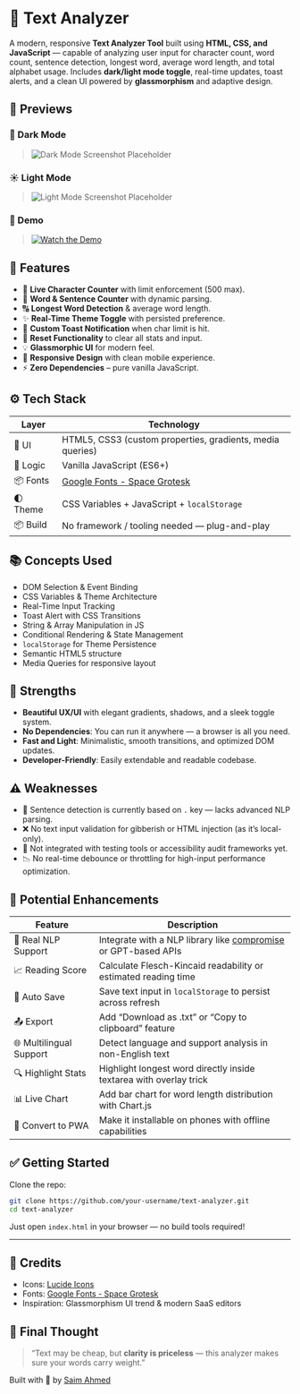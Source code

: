 # 🧠 Text Analyzer

A modern, responsive **Text Analyzer Tool** built using **HTML, CSS, and JavaScript** — capable of analyzing user input for character count, word count, sentence detection, longest word, average word length, and total alphabet usage. Includes **dark/light mode toggle**, real-time updates, toast alerts, and a clean UI powered by **glassmorphism** and adaptive design.


## 📸 Previews

### 🌙 Dark Mode

> ![Dark Mode Screenshot Placeholder](./dark-mode-preview.png)

### ☀️ Light Mode

> ![Light Mode Screenshot Placeholder](./light-mode-preview.png)


### 🎥 Demo

> [![Watch the Demo](./video-placeholder.png)](https://your-video-link.com)


## 📖 Features

- 🧮 **Live Character Counter** with limit enforcement (500 max).
- 📝 **Word & Sentence Counter** with dynamic parsing.
- 🔠 **Longest Word Detection** & average word length.
- ✨ **Real-Time Theme Toggle** with persisted preference.
- 🔔 **Custom Toast Notification** when char limit is hit.
- 🧹 **Reset Functionality** to clear all stats and input.
- 💡 **Glassmorphic UI** for modern feel.
- 📱 **Responsive Design** with clean mobile experience.
- ⚡ **Zero Dependencies** – pure vanilla JavaScript.


## ⚙️ Tech Stack

| Layer        | Technology |
|--------------|------------|
| 🎨 UI        | HTML5, CSS3 (custom properties, gradients, media queries) |
| 🧠 Logic     | Vanilla JavaScript (ES6+) |
| 📦 Fonts     | [Google Fonts - Space Grotesk](https://fonts.google.com/specimen/Space+Grotesk) |
| 🌓 Theme     | CSS Variables + JavaScript + `localStorage` |
| 📦 Build     | No framework / tooling needed — plug-and-play |


## 📚 Concepts Used

- DOM Selection & Event Binding
- CSS Variables & Theme Architecture
- Real-Time Input Tracking
- Toast Alert with CSS Transitions
- String & Array Manipulation in JS
- Conditional Rendering & State Management
- `localStorage` for Theme Persistence
- Semantic HTML5 structure
- Media Queries for responsive layout


## 💪 Strengths

- **Beautiful UX/UI** with elegant gradients, shadows, and a sleek toggle system.
- **No Dependencies**: You can run it anywhere — a browser is all you need.
- **Fast and Light**: Minimalistic, smooth transitions, and optimized DOM updates.
- **Developer-Friendly**: Easily extendable and readable codebase.


## ⚠️ Weaknesses

- 🚫 Sentence detection is currently based on `.` key — lacks advanced NLP parsing.
- ❌ No text input validation for gibberish or HTML injection (as it’s local-only).
- 🧪 Not integrated with testing tools or accessibility audit frameworks yet.
- 📉 No real-time debounce or throttling for high-input performance optimization.


## 🚀 Potential Enhancements

| Feature | Description |
|--------|-------------|
| 🔎 Real NLP Support | Integrate with a NLP library like [compromise](https://github.com/spencermountain/compromise) or GPT-based APIs |
| 📈 Reading Score | Calculate Flesch-Kincaid readability or estimated reading time |
| 💾 Auto Save | Save text input in `localStorage` to persist across refresh |
| 📤 Export | Add “Download as .txt” or “Copy to clipboard” feature |
| 🌐 Multilingual Support | Detect language and support analysis in non-English text |
| 🔍 Highlight Stats | Highlight longest word directly inside textarea with overlay trick |
| 📊 Live Chart | Add bar chart for word length distribution with Chart.js |
| 🧩 Convert to PWA | Make it installable on phones with offline capabilities |

## ✅ Getting Started

Clone the repo:

```bash
git clone https://github.com/your-username/text-analyzer.git
cd text-analyzer
````

Just open `index.html` in your browser — no build tools required!

---

## 🤝 Credits

* Icons: [Lucide Icons](https://lucide.dev/)
* Fonts: [Google Fonts - Space Grotesk](https://fonts.google.com/specimen/Space+Grotesk)
* Inspiration: Glassmorphism UI trend & modern SaaS editors


## 🧠 Final Thought

> “Text may be cheap, but **clarity is priceless** — this analyzer makes sure your words carry weight.”

Built with 💙 by [Saim Ahmed](https://your-portfolio-link.com) 



